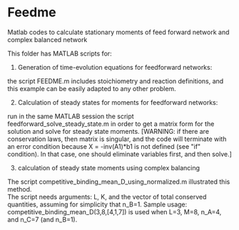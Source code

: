 # Feedme
Matlab codes to calculate stationary moments of feed forward network and complex balanced network

This folder has MATLAB scripts for:

1. Generation of time-evolution equations for feedforward networks:

the script FEEDME.m includes stoichiometry and reaction definitions, and this example can be easily adapted to any other problem.

2. Calculation of steady states for moments for feedforward networks:

run in the same MATLAB session the script feedforward_solve_steady_state.m in order to get a matrix form for the solution and solve for steady state moments.
[WARNING: if there are conservation laws, then matrix is singular, and the code will terminate with an error condition because X = -inv(A1)*b1 is not defined (see "if" condition).  In that case, one should eliminate variables first, and then solve.]

3. calculation of steady state moments using complex balancing

The script competitive_binding_mean_D_using_normalized.m illustrated this method.  
The script needs arguments: L, K, and the vector of total conserved quantities, assuming for simplicity that n_B=1.
Sample usage:
   competitive_binding_mean_D(3,8,[4,1,7])
is used when L=3, M=8, n_A=4, and n_C=7 (and n_B=1).
